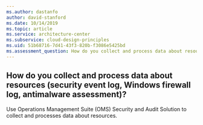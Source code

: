 ```yaml
---
ms.author: dastanfo
author: david-stanford
ms.date: 10/14/2019
ms.topic: article
ms.service: architecture-center
ms.subservice: cloud-design-principles
ms.uid: 51b68716-7d41-43f3-820b-f3086e5425bd
ms.assessment_question: How do you collect and process data about resources (security event log, Windows firewall log, antimalware assessment)?
---
```

## How do you collect and process data about resources (security event log, Windows firewall log, antimalware assessment)?

Use Operations Management Suite (OMS) Security and Audit Solution to collect and processes data about resources.
